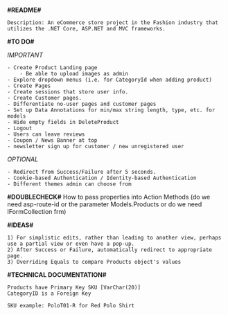 **#README#**

    Description: An eCommerce store project in the Fashion industry that utilizes the .NET Core, ASP.NET and MVC frameworks. 

**#TO DO#**

*IMPORTANT*

    - Create Product Landing page 
        - Be able to upload images as admin
    - Explore dropdown menus (i.e. for CategoryId when adding product)
    - Create Pages
    - Create sessions that store user info.
    - Create Customer pages.
    - Differentiate no-user pages and customer pages
    - Set up Data Annotations for min/max string length, type, etc. for models
    - Hide empty fields in DeleteProduct
    - Logout
    - Users can leave reviews
    - Coupon / News Banner at top
    - newsletter sign up for customer / new unregistered user
*OPTIONAL*

    - Redirect from Success/Failure after 5 seconds.
    - Cookie-based Authentication / Identity-based Authentication
    - Different themes admin can choose from
**#DOUBLECHECK#**
    How to pass properties into Action Methods (do we need asp-route-id or the parameter Models.Products or do we need IFormCollection frm)

**#IDEAS#**

    1) For simplistic edits, rather than leading to another view, perhaps use a partial view or even have a pop-up.
    2) After Success or Failure, automatically redirect to appropriate page.
    3) Overriding Equals to compare Products object's values

**#TECHNICAL DOCUMENTATION#**

    Products have Primary Key SKU [VarChar(20)]
    CategoryID is a Foreign Key 

    SKU example: PoloT01-R for Red Polo Shirt